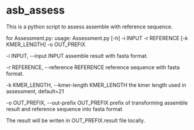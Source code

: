 # asb_assess
This is a python script to assess assemble with reference sequence.

for Assessment.py:
usage: Assessment.py [-h] -i INPUT -r REFERENCE [-k KMER_LENGTH] -o OUT_PREFIX

  -i INPUT, --input INPUT                             assemble result with fasta format.
  
  -r REFERENCE, --reference REFERENCE                 reference sequence with fasta format.
  
  -k KMER_LENGTH, --kmer-length KMER_LENGTH           the kmer length used in assessment, default=21
   
   -o OUT_PREFIX, --out-prefix OUT_PREFIX             prefix of transforming assemble result and reference sequence into fasta format



The result will be writen in OUT_PREFIX.result file locally.
